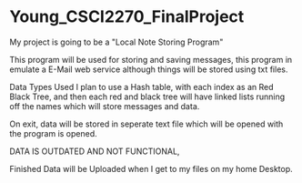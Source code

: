 # Young_CSCI2270_FinalProject

My project is going to be a "Local Note Storing Program"

This program will be used for storing and saving messages, this program in emulate a E-Mail
web service although things will be stored using txt files.

Data Types Used
I plan to use a Hash table, with each index as an Red Black Tree, and then each red and black
tree will have linked lists running off the names which will store messages and data.

On exit, data will be stored in seperate text file which will be opened with the program is
opened.


DATA IS OUTDATED AND NOT FUNCTIONAL,

Finished Data will be Uploaded when I get to my files on my home Desktop.